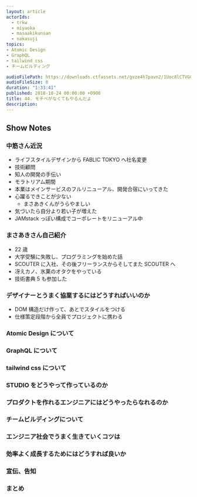 ```yaml
---
layout: article
actorIds:
  - trkw
  - miyaoka
  - masaakikunsan
  - nakasuji
topics:
- Atomic Design
- GraphQL
- tailwind css
- チームビルディング

audioFilePath: https://downloads.ctfassets.net/gvze4h7pavn2/1Uoc8lCTVGCgui4EasyOW2/6e927f4c13a4f309683c34a9a42bc8a3/42.mp3
audioFileSize: 0
duration: "1:33:41"
published: 2018-10-24 00:00:00 +0900
title: 44. モチベがなくてもやるんだよ
description:
---
```


## Show Notes

### 中筋さん近況

- ライフスタイルデザインから FABLIC TOKYO へ社名変更
- 技術顧問
- 知人の開発の手伝い
- モラトリアム期間
- 本業はメインサービスのフルリニューアル、開発合宿にいってきた
- 心躍るできことが少ない
  - まさあきくんがうらやましい
- 気づいたら自分より若い子が増えた
- JAMstack っぽい構成でコーポレートをリニューアル中

### まさあきさん自己紹介

- 22 歳
- 大学受験に失敗し、プログラミングを始めた話
- SCOUTER に入社、その後フリーランスからそしてまた SCOUTER へ
- 冴えカノ、氷菓のオタクをやっている
- 技術書典 5 も参加した

### デザイナーとうまく協業するにはどうすればいいのか

- DOM 構造だけ作って、あとでスタイルをつける
- 仕様策定段階から全員でプロジェクトに携わる

### Atomic Design について

### GraphQL について

### tailwind css について

### STUDIO をどうやって作っているのか

### プロダクトを作れるエンジニアにはどうやったらなれるのか

### チームビルディングについて

### エンジニア社会でうまく生きていくコツは

### 効率よく成長するためにはどうすれば良いか

### 宣伝、告知

### まとめ
